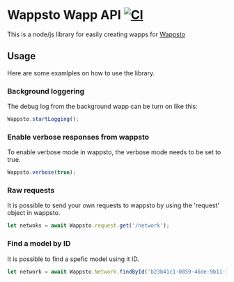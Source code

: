 # Wappsto Wapp API [![CI](https://github.com/Wappsto/wappsto-wapp/actions/workflows/main.yml/badge.svg)](https://github.com/Wappsto/wappsto-wapp/actions/workflows/main.yml)

This is a node/js library for easily creating wapps for [Wappsto](https://wappsto.com)

## Usage

Here are some examlples on how to use the library.

### Background loggering

The debug log from the background wapp can be turn on like this:

```javascript
Wappsto.startLogging();
```

### Enable verbose responses from wappsto

To enable verbose mode in wappsto, the verbose mode needs to be set to true.

```javascript
Wappsto.verbose(true);
```

### Raw requests

It is possible to send your own requests to wappsto by using the 'request' object in wappsto.

```javascript
let netwoks = await Wappsto.request.get('/network');
```

### Find a model by ID

It is possible to find a spefic model using it ID.

```javascript
let network = await Wappsto.Network.findById('b23b41c1-0859-46de-9b11-128c6d44df72');
```
